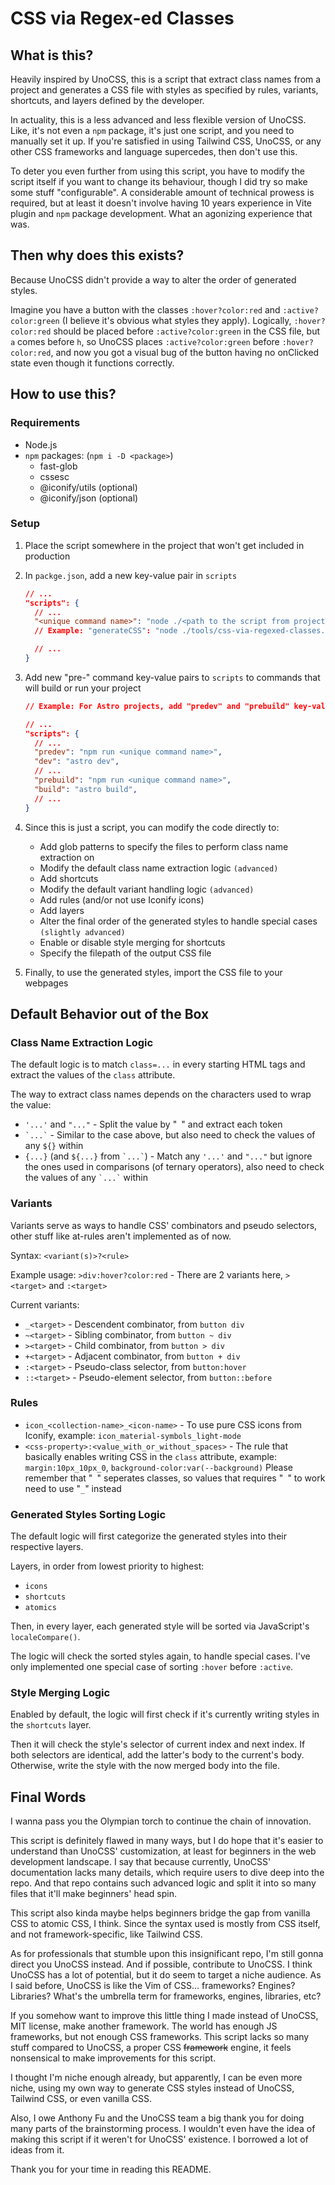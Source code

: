 # CSS via Regex-ed Classes

## What is this?

Heavily inspired by UnoCSS, this is a script that extract class names from a project and generates a CSS file with styles as specified by rules, variants, shortcuts, and layers defined by the developer.

In actuality, this is a less advanced and less flexible version of UnoCSS. Like, it's not even a `npm` package, it's just one script, and you need to manually set it up. If you're satisfied in using Tailwind CSS, UnoCSS, or any other CSS frameworks and language supercedes, then don't use this.

To deter you even further from using this script, you have to modify the script itself if you want to change its behaviour, though I did try so make some stuff "configurable". A considerable amount of technical prowess is required, but at least it doesn't involve having 10 years experience in Vite plugin and `npm` package development. What an agonizing experience that was.



## Then why does this exists?

Because UnoCSS didn't provide a way to alter the order of generated styles.

Imagine you have a button with the classes `:hover?color:red` and `:active?color:green` (I believe it's obvious what styles they apply). Logically, `:hover?color:red` should be placed before `:active?color:green` in the CSS file, but `a` comes before `h`, so UnoCSS places `:active?color:green` before `:hover?color:red`, and now you got a visual bug of the button having no onClicked state even though it functions correctly.



## How to use this?

### Requirements

-   Node.js
-   `npm` packages: (`npm i -D <package>`)
    -   fast-glob
    -   cssesc
    -   @iconify/utils (optional)
    -   @iconify/json (optional)



### Setup

1.  Place the script somewhere in the project that won't get included in production
2.  In `packge.json`, add a new key-value pair in `scripts`
    ```json
    // ...
    "scripts": {
      // ...
      "<unique command name>": "node ./<path to the script from project root>"
      // Example: "generateCSS": "node ./tools/css-via-regexed-classes.js"

      // ...
    }
    ```

3.  Add new "pre-" command key-value pairs to `scripts` to commands that will build or run your project
    ```json
    // Example: For Astro projects, add "predev" and "prebuild" key-value pairs to "scripts"

    // ...
    "scripts": {
      // ...
      "predev": "npm run <unique command name>",
      "dev": "astro dev",
      // ...
      "prebuild": "npm run <unique command name>",
      "build": "astro build",
      // ...
    }
    ```

4.  Since this is just a script, you can modify the code directly to:
    -   Add glob patterns to specify the files to perform class name extraction on
    -   Modify the default class name extraction logic `(advanced)`
    -   Add shortcuts
    -   Modify the default variant handling logic `(advanced)`
    -   Add rules (and/or not use Iconify icons)
    -   Add layers
    -   Alter the final order of the generated styles to handle special cases `(slightly advanced)`
    -   Enable or disable style merging for shortcuts
    -   Specify the filepath of the output CSS file

5.  Finally, to use the generated styles, import the CSS file to your webpages



## Default Behavior out of the Box

### Class Name Extraction Logic

The default logic is to match `class=...` in every starting HTML tags and extract the values of the `class` attribute.

The way to extract class names depends on the characters used to wrap the value:
-   `'...'` and `"..."` - Split the value by "` `" and extract each token
-   `` `...` `` - Similar to the case above, but also need to check the values of any `${}` within
-   `{...}` (and `${...}` from `` `...` ``) - Match any `'...'` and `"..."` but ignore the ones used in comparisons (of ternary operators), also need to check the values of any `` `...` `` within



### Variants

Variants serve as ways to handle CSS' combinators and pseudo selectors, other stuff like at-rules aren't implemented as of now.

Syntax: `<variant(s)>?<rule>`

Example usage: `>div:hover?color:red` - There are 2 variants here, `><target>` and `:<target>`

Current variants:
-   `_<target>` - Descendent combinator, from `button div`
-   `~<target>` - Sibling combinator, from `button ~ div`
-   `><target>` - Child combinator, from `button > div`
-   `+<target>` - Adjacent combinator, from `button + div`
-   `:<target>` - Pseudo-class selector, from `button:hover`
-   `::<target>` - Pseudo-element selector, from `button::before`



### Rules

-   `icon_<collection-name>_<icon-name>` - To use pure CSS icons from Iconify, example: `icon_material-symbols_light-mode`
-   `<css-property>:<value_with_or_without_spaces>` - The rule that basically enables writing CSS in the `class` attribute, example: `margin:10px_10px_0`, `background-color:var(--background)`
    Please remember that "` `" seperates classes, so values that requires "` `" to work need to use "`_`" instead


### Generated Styles Sorting Logic

The default logic will first categorize the generated styles into their respective layers.

Layers, in order from lowest priority to highest:
-   `icons`
-   `shortcuts`
-   `atomics`

Then, in every layer, each generated style will be sorted via JavaScript's `localeCompare()`.

The logic will check the sorted styles again, to handle special cases. I've only implemented one special case of sorting `:hover` before `:active`.



### Style Merging Logic

Enabled by default, the logic will first check if it's currently writing styles in the `shortcuts` layer.

Then it will check the style's selector of current index and next index. If both selectors are identical, add the latter's body to the current's body. Otherwise, write the style with the now merged body into the file.



## Final Words

I wanna pass you the Olympian torch to continue the chain of innovation.

This script is definitely flawed in many ways, but I do hope that it's easier to understand than UnoCSS' customization, at least for beginners in the web development landscape. I say that because currently, UnoCSS' documentation lacks many details, which require users to dive deep into the repo. And that repo contains such advanced logic and split it into so many files that it'll make beginners' head spin.

This script also kinda maybe helps beginners bridge the gap from vanilla CSS to atomic CSS, I think. Since the syntax used is mostly from CSS itself, and not framework-specific, like Tailwind CSS.

As for professionals that stumble upon this insignificant repo, I'm still gonna direct you UnoCSS instead. And if possible, contribute to UnoCSS. I think UnoCSS has a lot of potential, but it do seem to target a niche audience. As I said before, UnoCSS is like the Vim of CSS... frameworks? Engines? Libraries? What's the umbrella term for frameworks, engines, libraries, etc?

If you somehow want to improve this little thing I made instead of UnoCSS, MIT license, make another framework. The world has enough JS frameworks, but not enough CSS frameworks. This script lacks so many stuff compared to UnoCSS, a proper CSS ~~framework~~ engine, it feels nonsensical to make improvements for this script.

I thought I'm niche enough already, but apparently, I can be even more niche, using my own way to generate CSS styles instead of UnoCSS, Tailwind CSS, or even vanilla CSS.

Also, I owe Anthony Fu and the UnoCSS team a big thank you for doing many parts of the brainstorming process. I wouldn't even have the idea of making this script if it weren't for UnoCSS' existence. I borrowed a lot of ideas from it.

Thank you for your time in reading this README.
